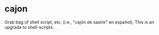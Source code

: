 # cajon
Grab bag of shell script, etc. (i.e., "cajón de sastre" en español). This is an upgrade to shell-scripts.
